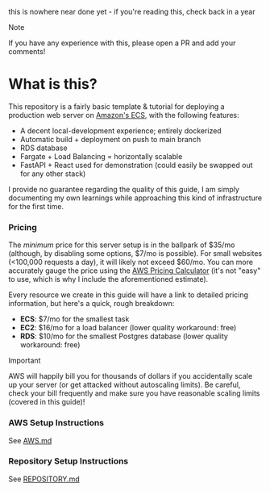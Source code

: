 this is nowhere near done yet - if you're reading this, check back in a year

> [!NOTE]
> If you have any experience with this, please open a PR and add your comments!

# What is this?
This repository is a fairly basic template & tutorial for deploying a production web server on [Amazon's ECS](https://aws.amazon.com/ecs/), with the following features:
- A decent local-development experience; entirely dockerized
- Automatic build + deployment on push to main branch
- RDS database
- Fargate + Load Balancing = horizontally scalable
- FastAPI + React used for demonstration (could easily be swapped out for any other stack)


I provide no guarantee regarding the quality of this guide, I am simply documenting my own learnings while approaching this kind of infrastructure for the first time.


### Pricing
The _minimum_ price for this server setup is in the ballpark of $35/mo (although, by disabling some options, $7/mo is possible). For small websites (<100,000 requests a day), it will likely not exceed $60/mo. You can more accurately gauge the price using the [AWS Pricing Calculator](https://calculator.aws/) (it's not "easy" to use, which is why I include the aforementioned estimate).

Every resource we create in this guide will have a link to detailed pricing information, but here's a quick, rough breakdown:
- **ECS**: $7/mo for the smallest task
- **EC2**: $16/mo for a load balancer (lower quality workaround: free)
- **RDS**: $10/mo for the smallest Postgres database (lower quality workaround: free)

> [!IMPORTANT]  
> AWS will happily bill you for thousands of dollars if you accidentally scale up your server (or get attacked without autoscaling limits). Be careful, check your bill frequently and make sure you have reasonable scaling limits (covered in this guide)!

### AWS Setup Instructions
See [AWS.md](./instructions/AWS.md)

### Repository Setup Instructions
See [REPOSITORY.md](./instructions/REPOSITORY.md)
